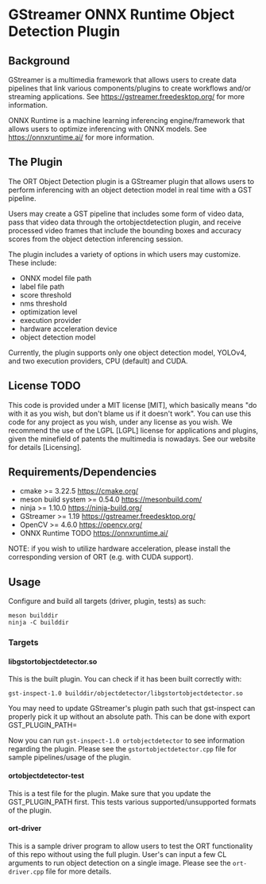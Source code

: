 # GStreamer ONNX Runtime Object Detection Plugin

## Background
GStreamer is a multimedia framework that allows users to create data pipelines
that link various components/plugins to create workflows and/or streaming applications. 
See <https://gstreamer.freedesktop.org/> for more information.

ONNX Runtime is a machine learning inferencing engine/framework that allows users to 
optimize inferencing with ONNX models. See <https://onnxruntime.ai/> for more information.

## The Plugin
The ORT Object Detection plugin is a GStreamer plugin that allows users to perform 
inferencing with an object detection model in real time with a GST pipeline.

Users may create a GST pipeline that includes some form of video data, pass that 
video data through the ortobjectdetection plugin, and receive processed video 
frames that include the bounding boxes and accuracy scores from the object detection
inferencing session.

The plugin includes a variety of options in which users may customize. These include:
- ONNX model file path
- label file path
- score threshold
- nms threshold
- optimization level
- execution provider
- hardware acceleration device
- object detection model

Currently, the plugin supports only one object detection model, YOLOv4, and two
execution providers, CPU (default) and CUDA.

## License TODO
This code is provided under a MIT license [MIT], which basically means "do
with it as you wish, but don't blame us if it doesn't work". You can use
this code for any project as you wish, under any license as you wish. We
recommend the use of the LGPL [LGPL] license for applications and plugins,
given the minefield of patents the multimedia is nowadays. See our website
for details [Licensing].

## Requirements/Dependencies
- cmake >= 3.22.5 <https://cmake.org/>
- meson build system >= 0.54.0 <https://mesonbuild.com/>
- ninja >= 1.10.0 <https://ninja-build.org/>
- GStreamer >= 1.19 <https://gstreamer.freedesktop.org/>
- OpenCV >= 4.6.0 <https://opencv.org/>
- ONNX Runtime TODO <https://onnxruntime.ai/>

NOTE: if you wish to utilize hardware acceleration, please install the corresponding 
version of ORT (e.g. with CUDA support).

## Usage
Configure and build all targets (driver, plugin, tests) as such:

    meson builddir
    ninja -C builddir

### Targets

#### libgstortobjectdetector.so
This is the built plugin. You can check if it has been built correctly with:

    gst-inspect-1.0 builddir/objectdetector/libgstortobjectdetector.so

You may need to update GStreamer's plugin path such that gst-inspect can properly 
pick it up without an absolute path. This can be done with 
    export GST_PLUGIN_PATH=<path to plugin>

Now you can run `gst-inspect-1.0 ortobjectdetector` to see information regarding the plugin.
Please see the `gstortobjectdetector.cpp` file for sample pipelines/usage of the plugin.

#### ortobjectdetector-test
This is a test file for the plugin. Make sure that you update
the GST_PLUGIN_PATH first. This tests various supported/unsupported formats of the plugin.

#### ort-driver
This is a sample driver program to allow users to test the ORT functionality of this repo
without using the full plugin. User's can input a few CL arguments to run object detection 
on a single image. Please see the `ort-driver.cpp` file for more details.


